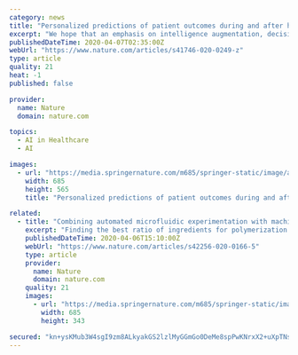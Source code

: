 ```yaml
---
category: news
title: "Personalized predictions of patient outcomes during and after hospitalization using artificial intelligence"
excerpt: "We hope that an emphasis on intelligence augmentation, decision support ... Balancing innovation and safety when integrating digital tools into health care. Ann. Intern. Med. 168, 733–734 (2018)."
publishedDateTime: 2020-04-07T02:35:00Z
webUrl: "https://www.nature.com/articles/s41746-020-0249-z"
type: article
quality: 21
heat: -1
published: false

provider:
  name: Nature
  domain: nature.com

topics:
  - AI in Healthcare
  - AI

images:
  - url: "https://media.springernature.com/m685/springer-static/image/art%3A10.1038%2Fs41746-020-0249-z/MediaObjects/41746_2020_249_Fig1_HTML.png"
    width: 685
    height: 565
    title: "Personalized predictions of patient outcomes during and after hospitalization using artificial intelligence"

related:
  - title: "Combining automated microfluidic experimentation with machine learning for efficient polymerization design"
    excerpt: "Finding the best ratio of ingredients for polymerization reactions can be time consuming and wasteful. An automated microreactor process with integrated machine learning analysis initiates reactions,"
    publishedDateTime: 2020-04-06T15:10:00Z
    webUrl: "https://www.nature.com/articles/s42256-020-0166-5"
    type: article
    provider:
      name: Nature
      domain: nature.com
    quality: 21
    images:
      - url: "https://media.springernature.com/m685/springer-static/image/art%3A10.1038%2Fs42256-020-0166-5/MediaObjects/42256_2020_166_Fig1_HTML.png"
        width: 685
        height: 343

secured: "kn+ysKMub3W4sgI9zm8ALkyakGS2lzlMyGGmGo0DeMe8spPwKNrxX2+uXpTNsAUKbOnG7P660+6PcPwH5tqoflkYaD3R4qndSbORT70fEMj6opxtnMYsc3hG4oPU/hdslen6lYrRnU+NR7TfPLmJgTQag3vokU05OnI33ZlyWS/A1hHeLtDOSJtyf5T/e2S8+G1z+TAngaMQ46G+0Opqo7uDYE28m0CIT0PmgatB1A3QP/BLvH5BmFjdu7hBwwEy8latN5KNialllhapG4cQNfIRZwJmNGQaiNeoYhulPqTdhP6QTGFra/eMdniXua+3gO80ialldXPXqvSRPLgYU3iufytlJPg1vgv9JexEH5HzZ+KEShwGPB2k0rGppU3Df1mAWrusbKlfbxhR0+a22b/GcIkcXk1XXJ89R3YPf2ZHkVTG4SeGA6LMilTLy6bJnK/zhJ7HQYZiMwtAAdQTxCmMi7H0llzVVLAOyXsPbfI=;nh/NvDtCSCpN+W5YuCCrxg=="
---
```


